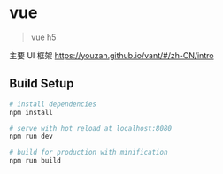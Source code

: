 # vue

> vue h5


主要 UI 框架 https://youzan.github.io/vant/#/zh-CN/intro


## Build Setup

``` bash
# install dependencies
npm install

# serve with hot reload at localhost:8080
npm run dev

# build for production with minification
npm run build

